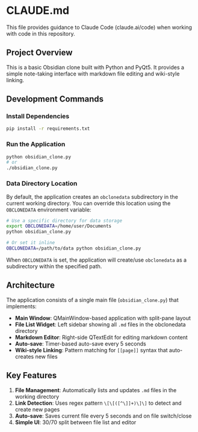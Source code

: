 # CLAUDE.md

This file provides guidance to Claude Code (claude.ai/code) when working with code in this repository.

## Project Overview

This is a basic Obsidian clone built with Python and PyQt5. It provides a simple note-taking interface with markdown file editing and wiki-style linking.

## Development Commands

### Install Dependencies
```bash
pip install -r requirements.txt
```

### Run the Application
```bash
python obsidian_clone.py
# or
./obsidian_clone.py
```

### Data Directory Location
By default, the application creates an `obclonedata` subdirectory in the current working directory. You can override this location using the `OBCLONEDATA` environment variable:

```bash
# Use a specific directory for data storage
export OBCLONEDATA=/home/user/Documents
python obsidian_clone.py

# Or set it inline
OBCLONEDATA=/path/to/data python obsidian_clone.py
```

When `OBCLONEDATA` is set, the application will create/use `obclonedata` as a subdirectory within the specified path.

## Architecture

The application consists of a single main file (`obsidian_clone.py`) that implements:

- **Main Window**: QMainWindow-based application with split-pane layout
- **File List Widget**: Left sidebar showing all `.md` files in the obclonedata directory
- **Markdown Editor**: Right-side QTextEdit for editing markdown content
- **Auto-save**: Timer-based auto-save every 5 seconds
- **Wiki-style Linking**: Pattern matching for `[[page]]` syntax that auto-creates new files

## Key Features

1. **File Management**: Automatically lists and updates `.md` files in the working directory
2. **Link Detection**: Uses regex pattern `\[\[([^\]]+)\]\]` to detect and create new pages
3. **Auto-save**: Saves current file every 5 seconds and on file switch/close
4. **Simple UI**: 30/70 split between file list and editor